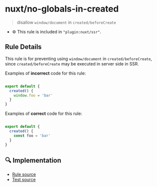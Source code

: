# nuxt/no-globals-in-created

> disallow `window/document` in `created/beforeCreate`

- :gear: This rule is included in `"plugin:nuxt/ssr"`.

## Rule Details

This rule is for preventing using `window/document` in `created/beforeCreate`, since `created/beforeCreate` may be executed in server side in SSR.

Examples of **incorrect** code for this rule:

```js

export default {
  created() {
    window.foo = 'bar'
  }
}

```

Examples of **correct** code for this rule:

```js

export default {
  created() {
    const foo = 'bar'
  }
}

```

## :mag: Implementation

- [Rule source](https://github.com/nuxt/eslint-plugin-nuxt/blob/master/lib/rules/no-globals-in-created.js)
- [Test source](https://github.com/nuxt/eslint-plugin-nuxt/blob/master/lib/rules/__test__/no-globals-in-created.test.js)
